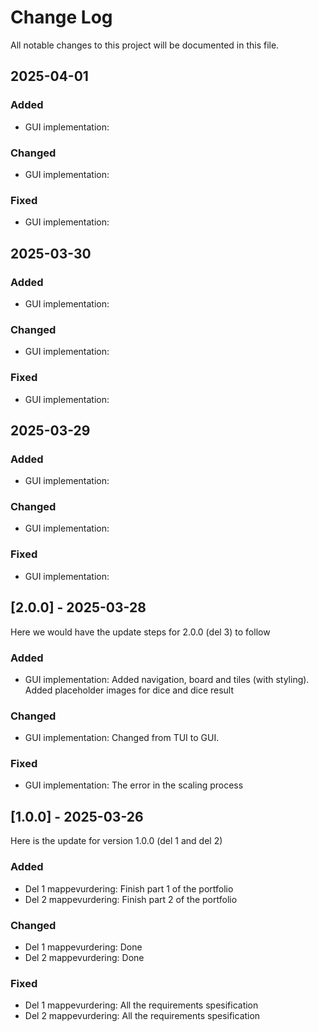 # Change Log
All notable changes to this project will be documented in this file.

## 2025-04-01
### Added
- GUI implementation: 
### Changed
- GUI implementation: 
### Fixed
- GUI implementation:

## 2025-03-30
### Added
- GUI implementation: 
### Changed
- GUI implementation: 
### Fixed
- GUI implementation:

## 2025-03-29
### Added
- GUI implementation: 
### Changed
- GUI implementation: 
### Fixed
- GUI implementation:

## [2.0.0] - 2025-03-28
  
Here we would have the update steps for 2.0.0 (del 3) to follow 
  
### Added
- GUI implementation: Added navigation, board and tiles (with styling). Added placeholder images for dice and dice result 
### Changed
- GUI implementation: Changed from TUI to GUI. 
### Fixed
- GUI implementation: The error in the scaling process 

## [1.0.0] - 2025-03-26

Here is the update for version 1.0.0 (del 1 and del 2)
 
### Added
- Del 1 mappevurdering: Finish part 1 of the portfolio
- Del 2 mappevurdering: Finish part 2 of the portfolio
  
### Changed
- Del 1 mappevurdering: Done
- Del 2 mappevurdering: Done
 
### Fixed
- Del 1 mappevurdering: All the requirements spesification
- Del 2 mappevurdering: All the requirements spesification
